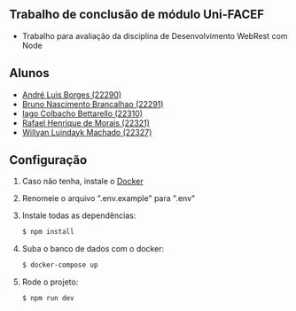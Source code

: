 ## Trabalho de conclusão de módulo Uni-FACEF

- Trabalho para avaliação da disciplina de Desenvolvimento WebRest com Node

## Alunos

- [André Luis Borges (22290)](https://github.com/Andre-Borges)
- [Bruno Nascimento Brancalhao (22291)](https://github.com/brunobrancalhao)
- [Iago Colbacho Bettarello (22310)](https://github.com/bettarelloiago)
- [Rafael Henrique de Morais (22321)](https://github.com/rhMorais)
- [Willyan Luindayk Machado (22327)](https://github.com/luindayk)

## Configuração

1. Caso não tenha, instale o [Docker](https://www.docker.com/get-started)  

2. Renomeie o arquivo ".env.example" para ".env"
   
3. Instale todas as dependências:

	```sh
	$ npm install
	```
	
4. Suba o banco de dados com o docker:

	```sh
	$ docker-compose up
	```
	
5. Rode o projeto:

	```sh
	$ npm run dev
	```

